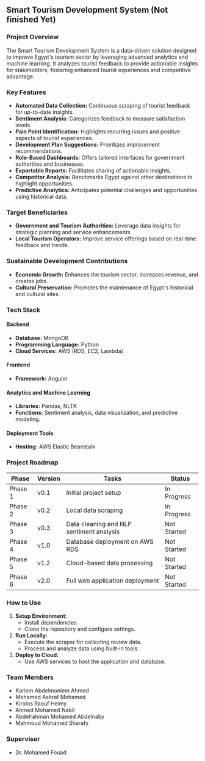 ﻿## Smart Tourism Development System (Not finished Yet)

### Project Overview

The Smart Tourism Development System is a data-driven solution designed to improve Egypt's tourism sector by leveraging advanced analytics and machine learning. It analyzes tourist feedback to provide actionable insights for stakeholders, fostering enhanced tourist experiences and competitive advantage.

### Key Features

- **Automated Data Collection:** Continuous scraping of tourist feedback for up-to-date insights.
- **Sentiment Analysis:** Categorizes feedback to measure satisfaction levels.
- **Pain Point Identification:** Highlights recurring issues and positive aspects of tourist experiences.
- **Development Plan Suggestions:** Prioritizes improvement recommendations.
- **Role-Based Dashboards:** Offers tailored interfaces for government authorities and businesses.
- **Exportable Reports:** Facilitates sharing of actionable insights.
- **Competitor Analysis:** Benchmarks Egypt against other destinations to highlight opportunities.
- **Predictive Analytics:** Anticipates potential challenges and opportunities using historical data.

### Target Beneficiaries

- **Government and Tourism Authorities:** Leverage data insights for strategic planning and service enhancements.
- **Local Tourism Operators:** Improve service offerings based on real-time feedback and trends.

### Sustainable Development Contributions

- **Economic Growth:** Enhances the tourism sector, increases revenue, and creates jobs.
- **Cultural Preservation:** Promotes the maintenance of Egypt's historical and cultural sites.

### Tech Stack

#### Backend

- **Database:** MongoDB
- **Programming Language:** Python
- **Cloud Services:** AWS (RDS, EC2, Lambda)

#### Frontend

- **Framework:** Angular

#### Analytics and Machine Learning

- **Libraries:** Pandas, NLTK
- **Functions:** Sentiment analysis, data visualization, and predictive modeling.

#### Deployment Tools

- **Hosting:** AWS Elastic Beanstalk

### Project Roadmap

| Phase   | Version | Tasks                                    | Status      |
|---------|---------|------------------------------------------|-------------|
| Phase 1 | v0.1    | Initial project setup                    | In Progress |
| Phase 2 | v0.2    | Local data scraping                      | In Progress |
| Phase 3 | v0.3    | Data cleaning and NLP sentiment analysis | Not Started |
| Phase 4 | v1.0    | Database deployment on AWS RDS           | Not Started |
| Phase 5 | v1.2    | Cloud-based data processing              | Not Started |
| Phase 6 | v2.0    | Full web application deployment          | Not Started |

### How to Use

1. **Setup Environment:**
    - Install dependencies.
    - Clone the repository and configure settings.
2. **Run Locally:**
    - Execute the scraper for collecting review data.
    - Process and analyze data using built-in tools.
3. **Deploy to Cloud:**
    - Use AWS services to host the application and database.

### Team Members

- Kariem Abdelmoniem Ahmed
- Mohamed Ashraf Mohamed
- Kirolos Raouf Helmy
- Ahmed Mohamed Nabil
- Abdelrahman Mohamed Abdelnaby
- Mahmoud Mohamed Sharafy

### Supervisor

- Dr. Mohamed Fouad
